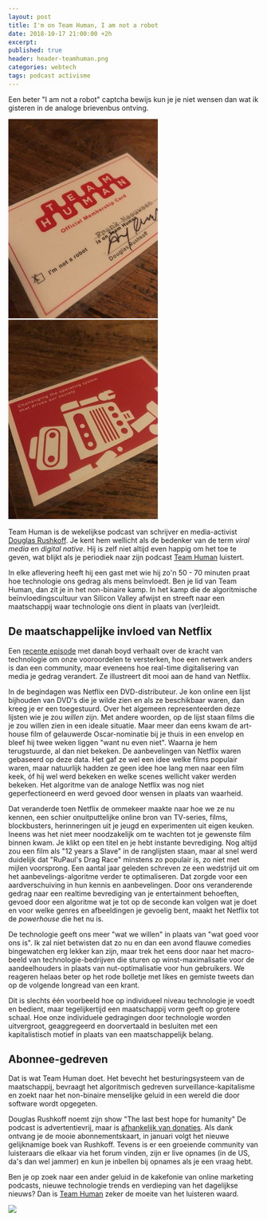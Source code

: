```yaml
---
layout: post
title: I'm on Team Human, I am not a robot
date: 2018-10-17 21:00:00 +2h
excerpt:
published: true
header: header-teamhuman.png
categories: webtech
tags: podcast activisme
---
```

Een beter "I am not a robot" captcha bewijs kun je je niet wensen dan wat ik gisteren in de analoge brievenbus ontving.

![<>](../images/teamhuman-1.jpg) ![<>](../images/teamhuman-2.jpg)

Team Human is de wekelijkse podcast van schrijver en media-activist [Douglas Rushkoff](https://medium.com/s/douglas-rushkoff). Je kent hem wellicht als de bedenker van de term *viral media* en *digital native*. Hij is zelf niet altijd even happig om het toe te geven, wat blijkt als je periodiek naar zijn podcast [Team Human](https://teamhuman.fm/) luistert. 

In elke aflevering heeft hij een gast met wie hij zo'n 50 - 70 minuten praat hoe technologie ons gedrag als mens beïnvloedt. Ben je lid van Team Human, dan zit je in het non-binaire kamp. In het kamp die de algoritmische beïnvloedingscultuur van Silicon Valley afwijst en streeft naar een maatschappij waar technologie ons dient in plaats van (ver)leidt. 

## De maatschappelijke invloed van Netflix
Een [recente episode](https://teamhuman.fm/episodes/ep-102-danah-boyd/) met danah boyd verhaalt over de kracht van technologie om onze vooroordelen te versterken, hoe een netwerk anders is dan een community, maar eveneens hoe real-time digitalisering van media je gedrag verandert. Ze illustreert dit mooi aan de hand van Netflix. 

In de begindagen was Netflix een DVD-distributeur. Je kon online een lijst bijhouden van DVD's die je wilde zien en als ze beschikbaar waren, dan kreeg je er een toegestuurd. Over het algemeen representeerden deze lijsten wie je zou _willen_ zijn. Met andere woorden, op de lijst staan films die je zou willen zien in een ideale situatie. Maar meer dan eens kwam de art-house film of gelauwerde Oscar-nominatie bij je thuis in een envelop en bleef hij twee weken liggen "want nu even niet". Waarna je hem terugstuurde, al dan niet bekeken. De aanbevelingen van Netflix waren gebaseerd op deze data. Het gaf ze wel een idee welke films populair waren, maar natuurlijk hadden ze geen idee hoe lang men naar een film keek, óf hij wel werd bekeken en welke scenes wellicht vaker werden bekeken. Het algoritme van de analoge Netflix was nog niet geperfectioneerd en werd gevoed door wensen in plaats van waarheid.

Dat veranderde toen Netflix de ommekeer maakte naar hoe we ze nu kennen, een schier onuitputtelijke online bron van TV-series, films, blockbusters, herinneringen uit je jeugd en experimenten uit eigen keuken. Ineens was het niet meer noodzakelijk om te wachten tot je gewenste film binnen kwam. Je klikt op een titel en je hebt instante bevrediging. Nog altijd zou een film als "12 years a Slave" in de ranglijsten staan, maar al snel werd duidelijk dat "RuPaul's Drag Race" minstens zo populair is, zo niet met mijlen voorsprong. Een aantal jaar geleden schreven ze een wedstrijd uit om het aanbevelings-algoritme verder te optimaliseren. Dat zorgde voor een aardverschuiving in hun kennis en aanbevelingen. Door ons veranderende gedrag naar een realtime bevrediging van je entertainment behoeften, gevoed door een algoritme wat je tot op de seconde kan volgen wat je doet en voor welke genres en afbeeldingen je gevoelig bent, maakt het Netflix tot de _powerhouse_ die het nu is. 

De technologie geeft ons meer "wat we willen" in plaats van "wat goed voor ons is". Ik zal niet betwisten dat zo nu en dan een avond flauwe comedies bingewatchen erg lekker kan zijn, maar trek  het eens door naar het macro-beeld van technologie-bedrijven die sturen op winst-maximalisatie voor de aandeelhouders in plaats van nut-optimalisatie voor hun gebruikers. We reageren helaas beter op het rode bolletje met likes en gemiste tweets dan op de volgende longread van een krant. 

Dit is slechts één voorbeeld hoe op individueel niveau technologie je voedt en bedient, maar tegelijkertijd een maatschappij vorm geeft op grotere schaal. Hoe onze individuele gedragingen door technologie worden uitvergroot, geaggregeerd en doorvertaald in besluiten met een kapitalistisch motief in plaats van een maatschappelijk belang. 

## Abonnee-gedreven
Dat is wat Team Human doet. Het bevecht het besturingsysteem van de maatschappij, bevraagt het algoritmisch gedreven surveillance-kapitalisme en zoekt naar het non-binaire menselijke geluid in een wereld die door software wordt opgegeten. 

Douglas Rushkoff noemt zijn show "The last best hope for humanity" 
De podcast is advertentievrij, maar is [afhankelijk van donaties](https://teamhuman.fm/support/). Als dank ontvang je de mooie abonnementskaart, in januari volgt het nieuwe gelijknamige boek van Rushkoff. Tevens is er een groeiende community van luisteraars die elkaar via het forum vinden, zijn er live opnames (in de US, da's dan wel jammer) en kun je inbellen bij opnames als je een vraag hebt. 

Ben je op zoek naar een ander geluid in de kakefonie van online marketing podcasts, nieuwe technologie trends en verdieping van het dagelijkse nieuws? Dan is [Team Human](https://teamhuman.fm/) zeker de moeite van het luisteren waard. 

![](../images/robot.gif)